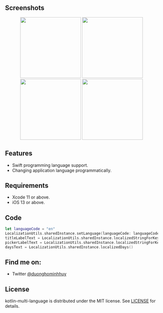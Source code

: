 ## Screenshots

<p align="middle">
  <img src="https://raw.githubusercontent.com/duonghominhhuy/swift-multi-language/master/Screenshots/Screenshot_1.png" width="200" />
  <img src="https://raw.githubusercontent.com/duonghominhhuy/swift-multi-language/master/Screenshots/Screenshot_2.png" width="200" /> 
  <img src="https://raw.githubusercontent.com/duonghominhhuy/swift-multi-language/master/Screenshots/Screenshot_3.png" width="200" />
  <img src="https://raw.githubusercontent.com/duonghominhhuy/swift-multi-language/master/Screenshots/Screenshot_4.png" width="200" />
</p>

## Features

- Swift programming language support.
- Changing application language programmatically.

## Requirements

- Xcode 11 or above.
- iOS 13 or above.

## Code

```swift
let languageCode = "en"
LocalizationUtils.sharedInstance.setLanguage(languageCode: languageCode)
titleLabelText = LocalizationUtils.sharedInstance.localizedStringForKey(key: "days_of_week", comment: "")
pickerLabelText = LocalizationUtils.sharedInstance.localizedStringForKey(key: "select_language", comment: "")
daysText = LocalizationUtils.sharedInstance.localizedDays()
```

## Find me on:

- Twitter [@duonghominhhuy](https://twitter.com/duonghominhhuy)

## License

kotlin-multi-language is distributed under the MIT license. See [LICENSE](https://github.com/duonghominhhuy/swift-multi-language/blob/master/LICENSE) for details.
